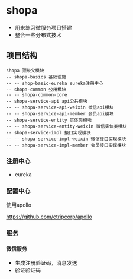 # shopa

- 用来练习微服务项目搭建
- 整合一些分布式技术

## 项目结构

```
shopa 顶级父模块
-- shopa-basics 基础设施
-- -- shop-basic-eureka eureka注册中心
-- shopa-common 公用模块
-- -- shopa-common-core
-- shopa-service-api api公共模块
-- -- shopa-service-api-weixin 微信api模块
-- -- shopa-service-api-member 会员api模块
-- shopa-service-entity 实体类模块
-- -- shopa-service-entity-weixin 微信实体类模块
-- shopa-service-impl 接口实现模块
-- -- shopa-service-impl-weixin 微信接口实现模块
-- -- shopa-service-impl-member 会员接口实现模块
```

### 注册中心

- eureka

### 配置中心

使用apollo

<https://github.com/ctripcorp/apollo>

### 服务

#### 微信服务

- 生成注册验证码，消息发送
- 验证验证码